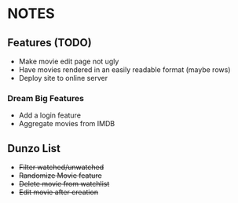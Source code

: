 # NOTES

## Features (TODO)
- Make movie edit page not ugly
- Have movies rendered in an easily readable format (maybe rows)
- Deploy site to online server

### Dream Big Features
- Add a login feature
- Aggregate movies from IMDB

## Dunzo List
- ~~Filter watched/unwatched~~
- ~~Randomize Movie feature~~
- ~~Delete movie from watchlist~~
- ~~Edit movie after creation~~